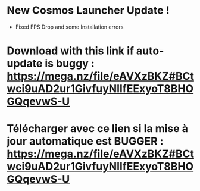 # New Cosmos Launcher Update !

- Fixed FPS Drop and some Installation errors

# Download with this link if auto-update is buggy : https://mega.nz/file/eAVXzBKZ#BCtwci9uAD2ur1GivfuyNlIfEExyoT8BHOGQqevwS-U

# Télécharger avec ce lien si la mise à jour automatique est BUGGER : https://mega.nz/file/eAVXzBKZ#BCtwci9uAD2ur1GivfuyNlIfEExyoT8BHOGQqevwS-U
